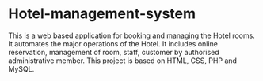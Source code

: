 # Hotel-management-system

This is a web based application for booking and managing the Hotel rooms.
It automates the major operations of the Hotel. 
It includes online reservation, management of room, staff, customer by authorised administrative member. 
This project is based on HTML, CSS, PHP and MySQL.
